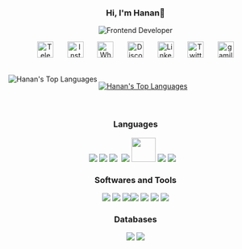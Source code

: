 <h3 align="center">
    Hi, I'm Hanan👋
</h3>

<p align="center">
<!--   <em>
    I am a 3rd Year undergraduate from <b>Wmo Arts and Science College</b>, Wayanad, Kerala. 
  </em> -->
  <img src="https://readme-typing-svg.herokuapp.com/?lines=Frontend+developer&font=Fira%20Code&center=true&width=440&height=45&vCenter=true&size=22" alt="Frontend Developer">
</p>

<p align="center">
  <a href="https://t.me/hanan_azeez"><img width="32px" alt="Telegram" title="Telegram" src="https://cdn-icons-png.flaticon.com/512/906/906377.png"/></a>
  &#8287;&#8287;&#8287;&#8287;&#8287;
  <a href="https://www.instagram.com/hanan.a.azeez"><img width="32px" alt="Instagram" title="Instagram" src="https://cdn-icons-png.flaticon.com/512/174/174855.png"/></a>
  &#8287;&#8287;&#8287;&#8287;&#8287;
  <a href="https://wa.me/+918589821643"><img width="32px" alt="Whatsapp" title="Whatsapp" src="https://cdn-icons-png.flaticon.com/512/220/220236.png"/></a>
  &#8287;&#8287;&#8287;&#8287;&#8287;
  <a href="https://discord.com/users/hanan#1010"><img width="32px" alt="Discord" title="Discord" src="https://www.freepnglogos.com/uploads/discord-logo-png/discord-logo-logodownload-download-logotipos-1.png"/></a>
  &#8287;&#8287;&#8287;&#8287;&#8287;
  <a href="https://linkedin.com/in/hanan abdul azeez"><img width="32px" alt="Linkedin" title="Linkedin" src="https://cdn-icons-png.flaticon.com/512/145/145807.png"></a>
  &#8287;&#8287;&#8287;&#8287;&#8287;
  <a href="https://twitter.com/hananazeez3"><img width="32px" alt="Twitter" title="Twitter" src="https://cdn-icons-png.flaticon.com/512/179/179342.png"></a>
  &#8287;&#8287;&#8287;&#8287;&#8287;
  <a href="mail.midlajc@gmail.com"><img width="32px" alt="gamil" title="gamil" src="https://upload.wikimedia.org/wikipedia/commons/7/7e/Gmail_icon_%282020%29.svg"></a>
</p>

<br>

<img alt="Hanan's Top Languages" src="https://github-readme-streak-stats.herokuapp.com?user=hananAzeez&theme=react&hide_border=true&bg_color=0D1117&date_format=M%20j%5B%2C%20Y%5D" align="left"/>


<a href="" align="right"><img alt="Hanan's Top Languages" src="https://github-readme-stats.vercel.app/api/top-langs/?username=hananAzeez&langs_count=8&count_private=true&layout=compact&theme=react&hide_border=true&bg_color=0D1117&exclude_repo=key-keeper,tezla-web,scholarship-portal,hananAzeez.github.io" /></a>
<br>
<br>
<br>





<h3 align="center">Languages</h3>

<p align="center">
<img src="https://img.icons8.com/color/48/000000/nodejs.png"/>&nbsp;<img src="https://img.icons8.com/color/48/000000/javascript.png"/>&nbsp;<img src="https://img.icons8.com/color/48/000000/typescript.png"/>&nbsp;&nbsp;<img src="https://img.icons8.com/color/48/000000/react-native.png"/>&nbsp;<img src="https://kajabi-storefronts-production.kajabi-cdn.com/kajabi-storefronts-production/themes/2147555239/settings_images/sztBYO9XSDmP7U3Fc6z1_15vw4q9kSO61gvM6iEuv_Server_Side_Rendering_for_Dummies.png" style="width: 48px; height: 48px;"/>&nbsp;<img src="https://img.icons8.com/color/48/000000/html-5.png"/>&nbsp;<img src="https://img.icons8.com/color/48/000000/css3.png"/>&nbsp;&nbsp;&nbsp;
</p>

<h3 align="center">Softwares and Tools</h3>

<p align="center">
<img src="https://img.icons8.com/fluency/50/000000/visual-studio-code-2019.png"/>&nbsp;<img src="https://img.icons8.com/?size=48&id=zfHRZ6i1Wg0U&format=png"/>&nbsp;<img src="https://img.icons8.com/color/48/000000/git.png"/><img src="https://img.icons8.com/?size=48&id=CIAZz2CYc6Kc&format=png"/>&nbsp;<img src="https://img.icons8.com/?size=48&id=vEiU8UeAmv0x&format=png"/>&nbsp;<img src="https://img.icons8.com/color/48/000000/console.png"/>&nbsp;<img src="https://img.icons8.com/color/48/000000/github--v1.png"/>
</p>

<h3 align="center">Databases</h3>

<p align="center">
<img src="https://img.icons8.com/color/48/000000/mongodb.png"/>&nbsp;<img src="https://img.icons8.com/color/48/000000/mysql-logo.png"/>
</p>



<br>
